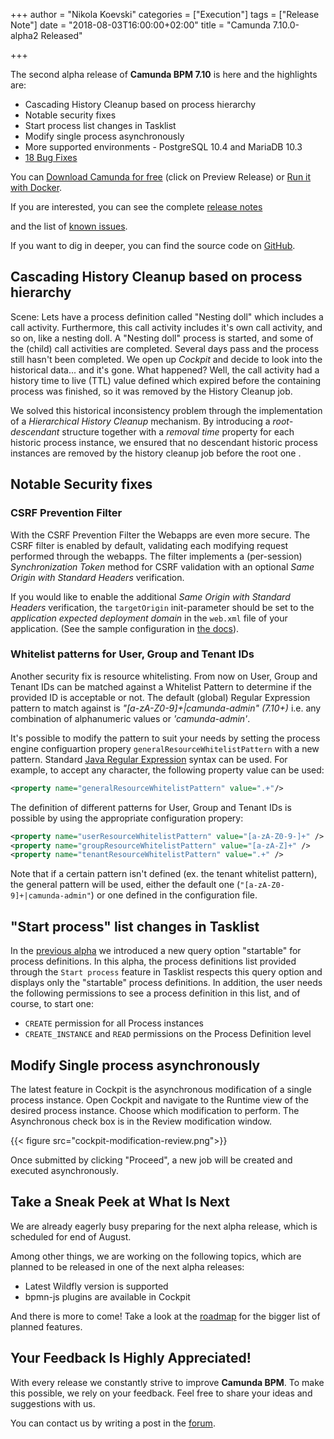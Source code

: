 +++
author = "Nikola Koevski"
categories = ["Execution"]
tags = ["Release Note"]
date = "2018-08-03T16:00:00+02:00"
title = "Camunda 7.10.0-alpha2 Released"

+++

The second alpha release of **Camunda BPM 7.10** is here and the highlights are:

* Cascading History Cleanup based on process hierarchy
* Notable security fixes
* Start process list changes in Tasklist
* Modify single process asynchronously
* More supported environments - PostgreSQL 10.4 and MariaDB 10.3
* [18 Bug Fixes](https://jira.camunda.com/issues/?jql=issuetype%20%3D%20%22Bug%20Report%22%20AND%20fixVersion%20%3D%207.10.0-alpha2)

<!--more-->

You can <a href="https://camunda.com/download/">Download Camunda for free</a> (click on Preview Release) or <a href="https://hub.docker.com/r/camunda/camunda-bpm-platform/">Run it with Docker</a>.

<!-- update links -->
If you are interested, you can see the complete [release notes](https://jira.camunda.com/secure/ReleaseNote.jspa?projectId=10230&version=15327)

and the list of [known issues](https://jira.camunda.com/issues/?jql=affectedVersion%20%3D%207.10.0-alpha2).

If you want to dig in deeper, you can find the source code on [GitHub](https://github.com/camunda/camunda-bpm-platform/releases/tag/7.10.0-alpha2).

<!-- notable features & fixes - start -->

## Cascading History Cleanup based on process hierarchy

Scene: Lets have a process definition called "Nesting doll" which includes a call activity. Furthermore, this call activity includes it's own call activity, and so on, like a nesting doll. 
A "Nesting doll" process is started, and some of the (child) call activities are completed. Several days pass and the process still hasn't been completed. We open up _Cockpit_ and decide to look into the historical data... and it's gone. What happened? Well, the call activity had a history time to live (TTL) value defined which expired before the containing process was finished, so it was removed by the History Cleanup job.

We solved this historical inconsistency problem through the implementation of a *Hierarchical History Cleanup* mechanism. By introducing a _root-descendant_ structure together with a _removal time_ property for each historic process instance, we ensured that no descendant historic process instances are removed by the history cleanup job before the root one .

## Notable Security fixes

### CSRF Prevention Filter

With the CSRF Prevention Filter the Webapps are even more secure. The CSRF filter is enabled by default, validating each modifying request performed through the webapps. The filter implements a (per-session) _Synchronization Token_ method for CSRF validation with an optional _Same Origin with Standard Headers_ verification.

If you would like to enable the additional _Same Origin with Standard Headers_ verification, the `targetOrigin` init-parameter should be set to the _application expected deployment domain_ in the `web.xml` file of your application.
(See the sample configuration in [the docs](https://docs.camunda.org/manual/latest/update/minor/79-to-710/#support-for-csrf-prevention-in-the-webapps)).

### Whitelist patterns for User, Group and Tenant IDs

Another security fix is resource whitelisting. From now on User, Group and Tenant IDs can be matched against a Whitelist Pattern to determine if the provided ID is acceptable or not. The default (global) Regular Expression pattern to match against is *"[a-zA-Z0-9]+|camunda-admin" (7.10+)*  i.e. any combination of alphanumeric values or _'camunda-admin'_.

It's possible to modify the pattern to suit your needs by setting the process engine configuartion propery `generalResourceWhitelistPattern` with a new pattern. Standard [Java Regular Expression](https://docs.oracle.com/javase/7/docs/api/java/util/regex/Pattern.html) syntax can be used. For example, to accept any character, the following property value can be used:

```xml
<property name="generalResourceWhitelistPattern" value=".+"/>
```

The definition of different patterns for User, Group and Tenant IDs is possible by using the appropriate configuration propery:

```xml
<property name="userResourceWhitelistPattern" value="[a-zA-Z0-9-]+" />
<property name="groupResourceWhitelistPattern" value="[a-zA-Z]+" />
<property name="tenantResourceWhitelistPattern" value=".+" />
```

Note that if a certain pattern isn't defined (ex. the tenant whitelist pattern), the general pattern will be used, either the default one (`"[a-zA-Z0-9]+|camunda-admin"`) or one defined in the configuration file.

## "Start process" list changes in Tasklist

In the [previous alpha](https://blog.camunda.com/post/2018/06/camunda-bpm-7100-alpha1-released/) we introduced a new query option "startable" for process definitions. In this alpha, the process definitions list provided through the `Start process` feature in Tasklist respects this query option and displays only the "startable" process definitions. 
In addition, the user needs the following permissions to see a process definition in this list, and of course, to start one:

* `CREATE` permission for all Process instances
* `CREATE_INSTANCE` and `READ` permissions on the Process Definition level

## Modify Single process asynchronously

The latest feature in Cockpit is the asynchronous modification of a single process instance. Open Cockpit and navigate to the Runtime view of the desired process instance. Choose which modification to perform. The Asynchronous check box is in the Review modification window.

{{< figure src="cockpit-modification-review.png">}}

Once submitted by clicking "Proceed", a new job will be created and executed asynchronously.

<!-- notable features & fixes - end -->

## Take a Sneak Peek at What Is Next
We are already eagerly busy preparing for the next alpha release, which is scheduled for end of August.

Among other things, we are working on the following topics, which are planned to be released in one of the next alpha releases:

* Latest Wildfly version is supported
* bpmn-js plugins are available in Cockpit

And there is more to come! Take a look at the [roadmap](https://camunda.com/learn/community/#roadmap) for the bigger list of planned features.


## Your Feedback Is Highly Appreciated!

With every release we constantly strive to improve **Camunda BPM**. To make this possible, we rely on your feedback.
Feel free to share your ideas and suggestions with us.

You can contact us by writing a post in the [forum](https://forum.camunda.org/).
